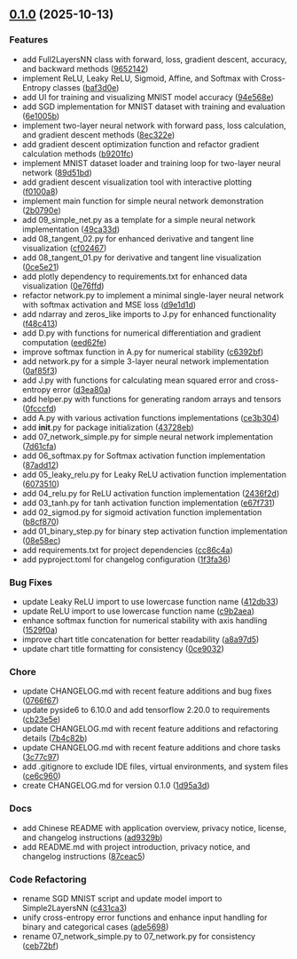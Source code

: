 <!-- insertion marker -->
<a name="0.1.0"></a>

## [0.1.0](https://github.com///compare/6a96f062264bf17ac9cf5052e59c075306d41709...0.1.0) (2025-10-13)

### Features

- add Full2LayersNN class with forward, loss, gradient descent, accuracy, and backward methods ([9652142](https://github.com///commit/96521423068909b077cba7c542fc1ab914fa7c92))
- implement ReLU, Leaky ReLU, Sigmoid, Affine, and Softmax with Cross-Entropy classes ([baf3d0e](https://github.com///commit/baf3d0e80135cde45f590d60fc171da669b6b6e4))
- add UI for training and visualizing MNIST model accuracy ([94e568e](https://github.com///commit/94e568e423fde0db1b8972af1aeff4dbcdf3a94a))
- add SGD implementation for MNIST dataset with training and evaluation ([6e1005b](https://github.com///commit/6e1005b11fa4c17d0623245a1425f7cf67cf7519))
- implement two-layer neural network with forward pass, loss calculation, and gradient descent methods ([8ec322e](https://github.com///commit/8ec322e335ff89f28e63720a87fb1b0fc8c8713c))
- add gradient descent optimization function and refactor gradient calculation methods ([b9201fc](https://github.com///commit/b9201fc93af97a5b25deee727a89f11476266cac))
- implement MNIST dataset loader and training loop for two-layer neural network ([89d51bd](https://github.com///commit/89d51bdac98ff25fa07f2aa9a29bd3cfc83fc322))
- add gradient descent visualization tool with interactive plotting ([f0100a8](https://github.com///commit/f0100a81762a4370c01bac4d3f60c0ba0d59640e))
- implement main function for simple neural network demonstration ([2b0790e](https://github.com///commit/2b0790e4b763ab4782d3347aecd8a1a96c145cac))
- add 09_simple_net.py as a template for a simple neural network implementation ([49ca33d](https://github.com///commit/49ca33d864a6f12d653fae99808c46aac4e4f4e6))
- add 08_tangent_02.py for enhanced derivative and tangent line visualization ([cf02467](https://github.com///commit/cf02467ef08e1f933260b49e9e78da8a2673ee7c))
- add 08_tangent_01.py for derivative and tangent line visualization ([0ce5e21](https://github.com///commit/0ce5e211710c6d3282872af0e75b85e032828143))
- add plotly dependency to requirements.txt for enhanced data visualization ([0e76ffd](https://github.com///commit/0e76ffdbfd8f3c79cb25730270f6f38ab492a70b))
- refactor network.py to implement a minimal single-layer neural network with softmax activation and MSE loss ([d9e1d1d](https://github.com///commit/d9e1d1d6751ff9f1e742c4aa1c2e63326dfaa7ed))
- add ndarray and zeros_like imports to J.py for enhanced functionality ([f48c413](https://github.com///commit/f48c4133e32ea5c3d839e814f23902e0ef0d5018))
- add D.py with functions for numerical differentiation and gradient computation ([eed62fe](https://github.com///commit/eed62fe5e3453a72413e8d23fa525d6dd0dfa6b8))
- improve softmax function in A.py for numerical stability ([c6392bf](https://github.com///commit/c6392bfc17c2be767a07c506ec10bc5b104b2298))
- add network.py for a simple 3-layer neural network implementation ([0af85f3](https://github.com///commit/0af85f31f779793abd0785746e52d339f783de8e))
- add J.py with functions for calculating mean squared error and cross-entropy error ([d3ea80a](https://github.com///commit/d3ea80a413a2d6db003cff5c8ac8538cdf6c66ec))
- add helper.py with functions for generating random arrays and tensors ([0fcccfd](https://github.com///commit/0fcccfdb0483bf80b1e4de10fb7218962132bc9e))
- add A.py with various activation functions implementations ([ce3b304](https://github.com///commit/ce3b3048c3a44d53ed2934651f267ce7c86adb84))
- add __init__.py for package initialization ([43728eb](https://github.com///commit/43728ebc0cd6474bfb46109b98ca0b90fb47dbf2))
- add 07_network_simple.py for simple neural network implementation ([7d61cfa](https://github.com///commit/7d61cfab211f64eb5efade36547b398e81b24ab6))
- add 06_softmax.py for Softmax activation function implementation ([87add12](https://github.com///commit/87add12d2a105c7d1341ec2215f63737b2db6e8a))
- add 05_leaky_relu.py for Leaky ReLU activation function implementation ([6073510](https://github.com///commit/607351050d02791f87a7893c159a16a259c5bc29))
- add 04_relu.py for ReLU activation function implementation ([2436f2d](https://github.com///commit/2436f2dd5a4fc8cd0cd8447b0bf5b3368418728e))
- add 03_tanh.py for tanh activation function implementation ([e67f731](https://github.com///commit/e67f731a5cfba1d2c8bac90978da02c726956059))
- add 02_sigmod.py for sigmoid activation function implementation ([b8cf870](https://github.com///commit/b8cf87057f4cb04522275b2c4ed8fc523f9da6de))
- add 01_binary_step.py for binary step activation function implementation ([08e58ec](https://github.com///commit/08e58ec5d26c80b6d11a1d494d0b1cdad8b322bc))
- add requirements.txt for project dependencies ([cc86c4a](https://github.com///commit/cc86c4aa85c9e7ab73389004806cb41fcd752a21))
- add pyproject.toml for changelog configuration ([1f3fa36](https://github.com///commit/1f3fa36a19f847e37d4ce35ee48944f9c5230b53))

### Bug Fixes

- update Leaky ReLU import to use lowercase function name ([412db33](https://github.com///commit/412db33c3823a6e7f21b9294b009905d17a67b9a))
- update ReLU import to use lowercase function name ([c9b2aea](https://github.com///commit/c9b2aea1ce935b537135a5cf614bf6f5d624a74e))
- enhance softmax function for numerical stability with axis handling ([1529f0a](https://github.com///commit/1529f0a42aadc501052d66d24823435c2871deea))
- improve chart title concatenation for better readability ([a8a97d5](https://github.com///commit/a8a97d536a184e7edca8db312a279006761a3bd2))
- update chart title formatting for consistency ([0ce9032](https://github.com///commit/0ce90326e1167e91b8d6d0c4197c20852468f689))

### Chore

- update CHANGELOG.md with recent feature additions and bug fixes ([0766f67](https://github.com///commit/0766f6769adeabf29cba8123456997be0c8c36b0))
- update pyside6 to 6.10.0 and add tensorflow 2.20.0 to requirements ([cb23e5e](https://github.com///commit/cb23e5ed80866e87d76edae205face6f1acbb3ea))
- update CHANGELOG.md with recent feature additions and refactoring details ([7b4c82b](https://github.com///commit/7b4c82b412aaaf065e5f5a1e7d5d4e96ca79d6dc))
- update CHANGELOG.md with recent feature additions and chore tasks ([3c77c97](https://github.com///commit/3c77c97bba98f32174f7fa59edd8677802d84969))
- add .gitignore to exclude IDE files, virtual environments, and system files ([ce6c960](https://github.com///commit/ce6c9601b9edd5b896bda24d96429f096a57f297))
- create CHANGELOG.md for version 0.1.0 ([1d95a3d](https://github.com///commit/1d95a3d97d181725c556bf43214acc06fb1d84e8))

### Docs

- add Chinese README with application overview, privacy notice, license, and changelog instructions ([ad9329b](https://github.com///commit/ad9329bf2d377ec22f2a92e64f451054a98013d6))
- add README.md with project introduction, privacy notice, and changelog instructions ([87ceac5](https://github.com///commit/87ceac5a1bbb3a807476331507ee85ba6e0d52e9))

### Code Refactoring

- rename SGD MNIST script and update model import to Simple2LayersNN ([c431ca3](https://github.com///commit/c431ca3ac1798a9e377f856d655632c90f355eef))
- unify cross-entropy error functions and enhance input handling for binary and categorical cases ([ade5698](https://github.com///commit/ade5698d33f88917cb0934956c7205729646bac3))
- rename 07_network_simple.py to 07_network.py for consistency ([ceb72bf](https://github.com///commit/ceb72bf5b08a9707d00615817fd093eac811659c))

